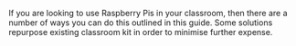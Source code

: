 If you are looking to use Raspberry Pis in your classroom, then there are a number of ways you can do this outlined in this guide. Some solutions repurpose existing classroom kit in order to minimise further expense.
